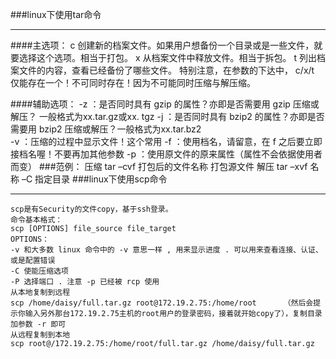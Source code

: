 ###linux下使用tar命令
_____
####主选项：
    c 创建新的档案文件。如果用户想备份一个目录或是一些文件，就要选择这个选项。相当于打包。
    x 从档案文件中释放文件。相当于拆包。
    t 列出档案文件的内容，查看已经备份了哪些文件。
特别注意，在参数的下达中， c/x/t 仅能存在一个！不可同时存在！因为不可能同时压缩与解压缩。

####辅助选项：
    -z ：是否同时具有 gzip 的属性？亦即是否需要用 gzip 压缩或解压？ 一般格式为xx.tar.gz或xx. tgz
    -j ：是否同时具有 bzip2 的属性？亦即是否需要用 bzip2 压缩或解压？一般格式为xx.tar.bz2  
    -v ：压缩的过程中显示文件！这个常用
    -f ：使用档名，请留意，在 f 之后要立即接档名喔！不要再加其他参数
    -p ：使用原文件的原来属性（属性不会依据使用者而变）
###范例：
    压缩
    tar –cvf 打包后的文件名称 打包源文件
    解压
    tar –xvf 名称 –C 指定目录
###linux下使用scp命令
___
    scp是有Security的文件copy，基于ssh登录。 
    命令基本格式： 
    scp [OPTIONS] file_source file_target 
    OPTIONS： 
    -v 和大多数 linux 命令中的 -v 意思一样 , 用来显示进度 . 可以用来查看连接、认证、 或是配置错误 
    -C 使能压缩选项 
    -P 选择端口 . 注意 -p 已经被 rcp 使用 
    从本地复制到远程 
    scp /home/daisy/full.tar.gz root@172.19.2.75:/home/root      （然后会提示你输入另外那台172.19.2.75主机的root用户的登录密码，接着就开始copy了），复制目录加参数 -r 即可 
    从远程复制到本地 
    scp root@/172.19.2.75:/home/root/full.tar.gz /home/daisy/full.tar.gz
